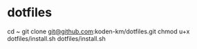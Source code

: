 dotfiles
========

cd ~
git clone git@github.com:koden-km/dotfiles.git
chmod u+x dotfiles/install.sh
dotfiles/install.sh
